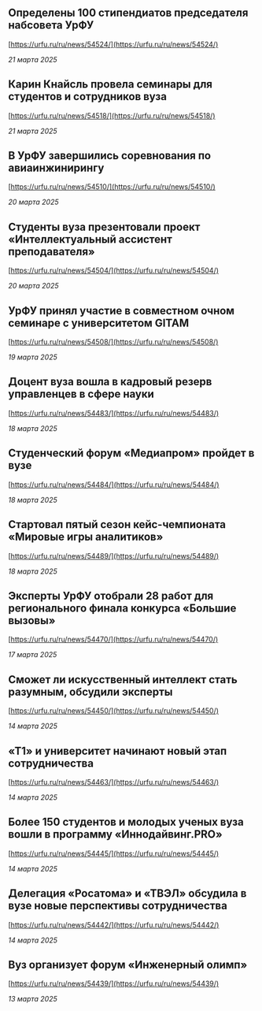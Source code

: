 ## Определены 100 стипендиатов председателя набсовета УрФУ

[https://urfu.ru/ru/news/54524/](https://urfu.ru/ru/news/54524/)

_21 марта 2025_

## Карин Кнайсль провела семинары для студентов и сотрудников вуза

[https://urfu.ru/ru/news/54518/](https://urfu.ru/ru/news/54518/)

_21 марта 2025_

## В УрФУ завершились соревнования по авиаинжинирингу

[https://urfu.ru/ru/news/54510/](https://urfu.ru/ru/news/54510/)

_20 марта 2025_

## Студенты вуза презентовали проект «Интеллектуальный ассистент преподавателя»

[https://urfu.ru/ru/news/54504/](https://urfu.ru/ru/news/54504/)

_20 марта 2025_

## УрФУ принял участие в совместном очном семинаре с университетом GITAM

[https://urfu.ru/ru/news/54508/](https://urfu.ru/ru/news/54508/)

_19 марта 2025_

## Доцент вуза вошла в кадровый резерв управленцев в сфере науки

[https://urfu.ru/ru/news/54483/](https://urfu.ru/ru/news/54483/)

_18 марта 2025_

## Студенческий форум «Медиапром» пройдет в вузе

[https://urfu.ru/ru/news/54484/](https://urfu.ru/ru/news/54484/)

_18 марта 2025_

## Стартовал пятый сезон кейс-чемпионата «Мировые игры аналитиков»

[https://urfu.ru/ru/news/54489/](https://urfu.ru/ru/news/54489/)

_18 марта 2025_

## Эксперты УрФУ отобрали 28 работ для регионального финала конкурса «Большие вызовы»

[https://urfu.ru/ru/news/54470/](https://urfu.ru/ru/news/54470/)

_17 марта 2025_

## Сможет ли искусственный интеллект стать разумным, обсудили эксперты

[https://urfu.ru/ru/news/54450/](https://urfu.ru/ru/news/54450/)

_14 марта 2025_

## «Т1» и университет начинают новый этап сотрудничества

[https://urfu.ru/ru/news/54463/](https://urfu.ru/ru/news/54463/)

_14 марта 2025_

## Более 150 студентов и молодых ученых вуза вошли в программу «Иннодайвинг.PRO»

[https://urfu.ru/ru/news/54445/](https://urfu.ru/ru/news/54445/)

_14 марта 2025_

## Делегация «Росатома» и «ТВЭЛ» обсудила в вузе новые перспективы сотрудничества

[https://urfu.ru/ru/news/54442/](https://urfu.ru/ru/news/54442/)

_14 марта 2025_

## Вуз организует форум «Инженерный олимп»

[https://urfu.ru/ru/news/54439/](https://urfu.ru/ru/news/54439/)

_13 марта 2025_

